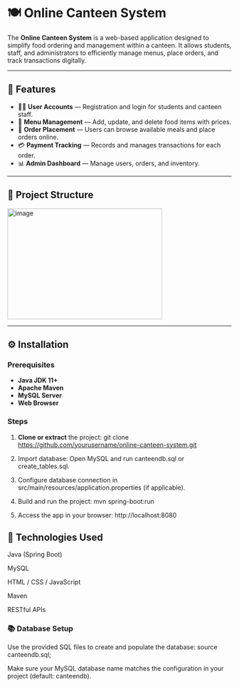 # 🍽️ Online Canteen System

The **Online Canteen System** is a web-based application designed to simplify food ordering and management within a canteen. It allows students, staff, and administrators to efficiently manage menus, place orders, and track transactions digitally.

---

## 🚀 Features

- 🧑‍💻 **User Accounts** — Registration and login for students and canteen staff.  
- 🍔 **Menu Management** — Add, update, and delete food items with prices.  
- 🛒 **Order Placement** — Users can browse available meals and place orders online.  
- 💳 **Payment Tracking** — Records and manages transactions for each order.  
- 📊 **Admin Dashboard** — Manage users, orders, and inventory.  

---

## 🧩 Project Structure

<img width="348" height="249" alt="image" src="https://github.com/user-attachments/assets/ddc754aa-83d6-418e-9bdb-38d69b7f8b5b" />


---

## ⚙️ Installation

### Prerequisites
- **Java JDK 11+**
- **Apache Maven**
- **MySQL Server**
- **Web Browser**

### Steps
1. **Clone or extract** the project:
   git clone https://github.com/yourusername/online-canteen-system.git
   
2. Import database:
  Open MySQL and run canteendb.sql or create_tables.sql.

3. Configure database connection in
  src/main/resources/application.properties (if applicable).

4. Build and run the project:
  mvn spring-boot:run

5. Access the app in your browser:
   http://localhost:8080

## 🧠 Technologies Used

Java (Spring Boot)

MySQL

HTML / CSS / JavaScript

Maven

RESTful APIs

### 📚 Database Setup

Use the provided SQL files to create and populate the database:
  source canteendb.sql;

Make sure your MySQL database name matches the configuration in your project (default: canteendb).
